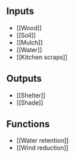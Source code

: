 ## Inputs
- [[Wood]]
- [[Soil]]
- [[Mulch]]
- [[Water]]
- [[Kitchen scraps]]
## Outputs
- [[Shelter]]
- [[Shade]]
## Functions
- [[Water retention]]
- [[Wind reduction]]
